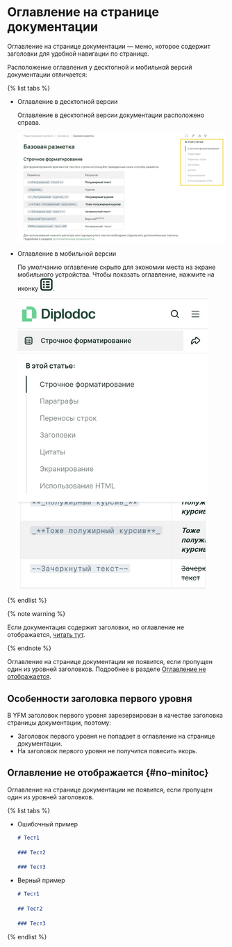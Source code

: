 # Оглавление на странице документации

Оглавление на странице документации — меню, которое содержит заголовки для удобной навигации по странице.

Расположение оглавления у десктопной и мобильной версий документации отличается:

{% list tabs %}

- Оглавление в десктопной версии

  Оглавление в десктопной версии документации расположено справа.

  ![](../_images/minitoc_desktop.jpg)

- Оглавление в мобильной версии

  По умолчанию оглавление скрыто для экономии места на экране мобильного устройства. Чтобы показать оглавление, нажмите на иконку ![](../_images/minitoc_icon.jpg).

  ![](../_images/minitoc_mobile.jpg)

{% endlist %}

{% note warning %}

Если документация содержит заголовки, но оглавление не отображается, [читать тут](#no-minitoc).

{% endnote %}

Оглавление на странице документации не появится, если пропущен один из уровней заголовков. Подробнее в разделе [Оглавление не отображается](#no-minitoc).

## Особенности заголовка первого уровня

В YFM заголовок первого уровня зарезервирован в качестве заголовка страницы документации, поэтому:

- Заголовок первого уровня не попадает в оглавление на странице документации.
- На заголовок первого уровня не получится повесить якорь.

## Оглавление не отображается {#no-minitoc}

Оглавление на странице документации не появится, если пропущен один из уровней заголовков.

{% list tabs %}

- Ошибочный пример

  ```markdown
  # Тест1

  ### Тест2

  ### Тест3
  ```

- Верный пример

  ```markdown
  # Тест1

  ## Тест2

  ### Тест3
  ```

{% endlist %}
